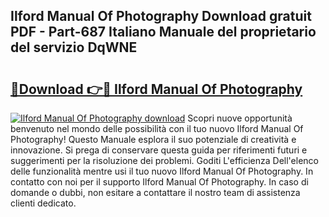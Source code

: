 ## Ilford Manual Of Photography Download gratuit PDF - Part-687 Italiano Manuale del proprietario del servizio DqWNE

# <h2><a href="http://dfaqu0.blite.top/?on=Ilford+Manual+Of+Photography">🔗Download 👉🔴 Ilford Manual Of Photography</a></h2>

[![Ilford Manual Of Photography download](https://i.imgur.com/lujVjoI.png)](http://dfaqu0.blite.top/?on=Ilford+Manual+Of+Photography)
Scopri nuove opportunità benvenuto nel mondo delle possibilità con il tuo nuovo Ilford Manual Of Photography! Questo Manuale esplora il suo potenziale di creatività e innovazione. Si prega di conservare questa guida per riferimenti futuri e suggerimenti per la risoluzione dei problemi. Goditi L'efficienza Dell'elenco delle funzionalità mentre usi il tuo nuovo Ilford Manual Of Photography. In contatto con noi per il supporto Ilford Manual Of Photography. In caso di domande o dubbi, non esitare a contattare il nostro team di assistenza clienti dedicato.
